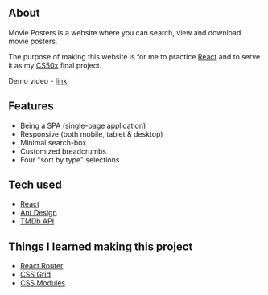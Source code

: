 ## About

Movie Posters is a website where you can search, view and download movie posters.

The purpose of making this website is for me to practice [React](https://reactjs.org) and to serve it as my [CS50x](https://www.edx.org/course/cs50s-introduction-to-computer-science) final project.

Demo video - [link](https://youtu.be/UMwJDp4oZ9Y)

## Features

* Being a SPA (single-page application)
* Responsive (both mobile, tablet & desktop)
* Minimal search-box
* Customized breadcrumbs
* Four "sort by type" selections

## Tech used

* [React](https://reactjs.org)
* [Ant Design](https://ant.design)
* [TMDb API](https://www.themoviedb.org/documentation/api)

## Things I learned making this project

* [React Router](https://reactrouter.com/web/guides/quick-start)
* [CSS Grid](https://cssgrid.io)
* [CSS Modules](https://create-react-app.dev/docs/adding-a-css-modules-stylesheet)
